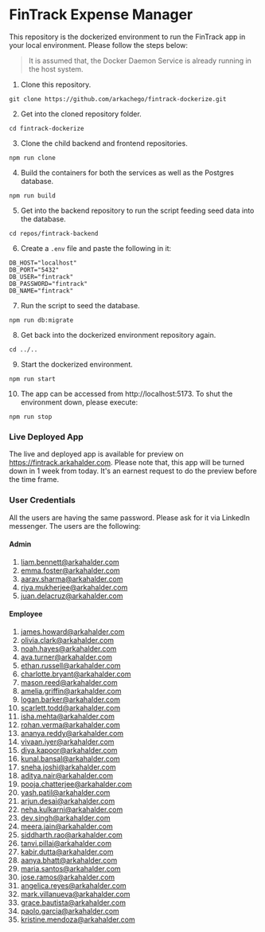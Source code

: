 # FinTrack Expense Manager

This repository is the dockerized environment to run the FinTrack app in your local environment. Please follow the steps below:

> It is assumed that, the Docker Daemon Service is already running in the host system.

1. Clone this repository.

```
git clone https://github.com/arkachego/fintrack-dockerize.git
```

2. Get into the cloned repository folder.

```
cd fintrack-dockerize
```

3. Clone the child backend and frontend repositories.

```
npm run clone
```

4. Build the containers for both the services as well as the Postgres database.

```
npm run build
```

5. Get into the backend repository to run the script feeding seed data into the database.

```
cd repos/fintrack-backend
```

6. Create a `.env` file and paste the following in it:

```
DB_HOST="localhost"
DB_PORT="5432"
DB_USER="fintrack"
DB_PASSWORD="fintrack"
DB_NAME="fintrack"
```

7. Run the script to seed the database.

```
npm run db:migrate
```

8. Get back into the dockerized environment repository again.

```
cd ../..
```
9. Start the dockerized environment.

```
npm run start
```

10. The app can be accessed from http://localhost:5173. To shut the environment down, please execute:

```
npm run stop
```

### Live Deployed App

The live and deployed app is available for preview on https://fintrack.arkahalder.com. Please note that, this app will be turned down in 1 week from today. It's an earnest request to do the preview before the time frame.

### User Credentials

All the users are having the same password. Please ask for it via LinkedIn messenger. The users are the following:

#### Admin

1. liam.bennett@arkahalder.com
2. emma.foster@arkahalder.com
3. aarav.sharma@arkahalder.com
4. riya.mukherjee@arkahalder.com
5. juan.delacruz@arkahalder.com

#### Employee

1. james.howard@arkahalder.com
2. olivia.clark@arkahalder.com
3. noah.hayes@arkahalder.com
4. ava.turner@arkahalder.com
5. ethan.russell@arkahalder.com
6. charlotte.bryant@arkahalder.com
7. mason.reed@arkahalder.com
8. amelia.griffin@arkahalder.com
9. logan.barker@arkahalder.com
10. scarlett.todd@arkahalder.com
11. isha.mehta@arkahalder.com
12. rohan.verma@arkahalder.com
13. ananya.reddy@arkahalder.com
14. vivaan.iyer@arkahalder.com
15. diya.kapoor@arkahalder.com
16. kunal.bansal@arkahalder.com
17. sneha.joshi@arkahalder.com
18. aditya.nair@arkahalder.com
19. pooja.chatterjee@arkahalder.com
20. yash.patil@arkahalder.com
21. arjun.desai@arkahalder.com
22. neha.kulkarni@arkahalder.com
23. dev.singh@arkahalder.com
24. meera.jain@arkahalder.com
25. siddharth.rao@arkahalder.com
26. tanvi.pillai@arkahalder.com
27. kabir.dutta@arkahalder.com
28. aanya.bhatt@arkahalder.com
29. maria.santos@arkahalder.com
30. jose.ramos@arkahalder.com
31. angelica.reyes@arkahalder.com
32. mark.villanueva@arkahalder.com
33. grace.bautista@arkahalder.com
34. paolo.garcia@arkahalder.com
35. kristine.mendoza@arkahalder.com